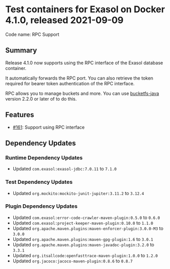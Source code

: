 # Test containers for Exasol on Docker 4.1.0, released 2021-09-09

Code name: RPC Support

## Summary

Release 4.1.0 now supports using the RPC interface of the Exasol database container.

It automatically forwards the RPC port. You can also retrieve the token required for bearer token authentication of the RPC interface.

RPC allows you to manage buckets and more. You can use [bucketfs-java](https://github.com/exasol/bucketfs-java) version 2.2.0 or later of to do this.

## Features

* [#161](https://github.com/exasol/exasol-testcontainers/issues/161): Support using RPC interface

## Dependency Updates

### Runtime Dependency Updates

* Updated `com.exasol:exasol-jdbc:7.0.11` to `7.1.0`

### Test Dependency Updates

* Updated `org.mockito:mockito-junit-jupiter:3.11.2` to `3.12.4`

### Plugin Dependency Updates

* Updated `com.exasol:error-code-crawler-maven-plugin:0.5.0` to `0.6.0`
* Updated `com.exasol:project-keeper-maven-plugin:0.10.0` to `1.1.0`
* Updated `org.apache.maven.plugins:maven-enforcer-plugin:3.0.0-M3` to `3.0.0`
* Updated `org.apache.maven.plugins:maven-gpg-plugin:1.6` to `3.0.1`
* Updated `org.apache.maven.plugins:maven-javadoc-plugin:3.2.0` to `3.3.1`
* Updated `org.itsallcode:openfasttrace-maven-plugin:1.0.0` to `1.2.0`
* Updated `org.jacoco:jacoco-maven-plugin:0.8.6` to `0.8.7`
